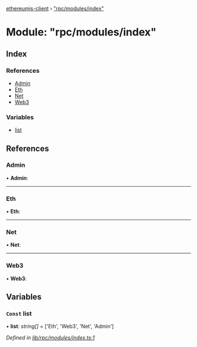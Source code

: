 [ethereumjs-client](../README.md) › ["rpc/modules/index"](_rpc_modules_index_.md)

# Module: "rpc/modules/index"

## Index

### References

* [Admin](_rpc_modules_index_.md#admin)
* [Eth](_rpc_modules_index_.md#eth)
* [Net](_rpc_modules_index_.md#net)
* [Web3](_rpc_modules_index_.md#web3)

### Variables

* [list](_rpc_modules_index_.md#const-list)

## References

###  Admin

• **Admin**:

___

###  Eth

• **Eth**:

___

###  Net

• **Net**:

___

###  Web3

• **Web3**:

## Variables

### `Const` list

• **list**: *string[]* = ['Eth', 'Web3', 'Net', 'Admin']

*Defined in [lib/rpc/modules/index.ts:1](https://github.com/ethereumjs/ethereumjs-client/blob/master/lib/rpc/modules/index.ts#L1)*
